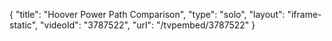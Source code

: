 {
    "title": "Hoover Power Path Comparison",
    "type": "solo",
    "layout": "iframe-static",
    "videoId": "3787522",
    "url": "\/tvpembed\/3787522"
}